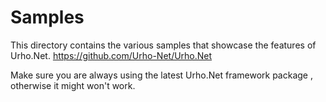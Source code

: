 # Samples
This directory contains the various samples that showcase the features of Urho.Net.
https://github.com/Urho-Net/Urho.Net

Make sure you are always using the latest Urho.Net framework package , otherwise it might won't work.

